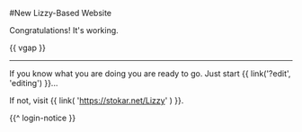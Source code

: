 #New Lizzy-Based Website

Congratulations! It's working.

{{ vgap }}

----

If you know what you are doing you are ready to go. Just start {{ link('?edit', 'editing') }}...

If not, visit {{ link( 'https://stokar.net/Lizzy' ) }}.

{{^ login-notice }}
